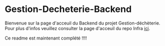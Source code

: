 # Gestion-Decheterie-Backend

Bienvenue sur la page d'acceuil du Backend du projet Gestion-déchèterie. Pour
plus d'infos veuillez consulter la page d'acceuil du repo Infra
[ici](https://github.com/PDG-GR9-Gestion-Decheterie/Gestion-Decheterie-Infra).

Ce readme est maintenant complété !!!!
